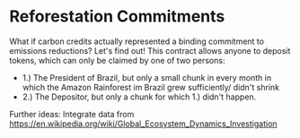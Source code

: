 # Reforestation Commitments

What if carbon credits actually represented a binding commitment to emissions reductions?
Let's find out! This contract allows anyone to deposit tokens, which can only be claimed by one of two persons:
- 1.) The President of Brazil, but only a small chunk in every month in which the Amazon Rainforest im Brazil grew sufficiently/ didn't shrink
- 2.) The Depositor, but only a chunk for which 1.) didn't happen.


Further ideas: Integrate data from https://en.wikipedia.org/wiki/Global_Ecosystem_Dynamics_Investigation
